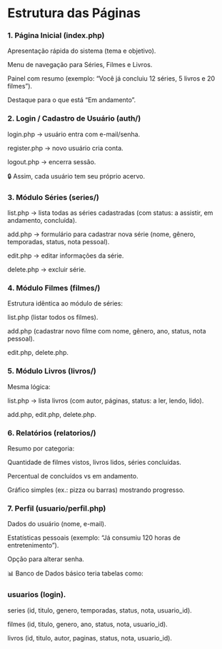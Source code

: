 # Estrutura das Páginas



### 1\. Página Inicial (index.php)



Apresentação rápida do sistema (tema e objetivo).



Menu de navegação para Séries, Filmes e Livros.



Painel com resumo (exemplo: “Você já concluiu 12 séries, 5 livros e 20 filmes”).



Destaque para o que está “Em andamento”.



### 2\. Login / Cadastro de Usuário (auth/)



login.php → usuário entra com e-mail/senha.



register.php → novo usuário cria conta.



logout.php → encerra sessão.

🔒 Assim, cada usuário tem seu próprio acervo.



### 3\. Módulo Séries (series/)



list.php → lista todas as séries cadastradas (com status: a assistir, em andamento, concluída).



add.php → formulário para cadastrar nova série (nome, gênero, temporadas, status, nota pessoal).



edit.php → editar informações da série.



delete.php → excluir série.



### 4\. Módulo Filmes (filmes/)



Estrutura idêntica ao módulo de séries:



list.php (listar todos os filmes).



add.php (cadastrar novo filme com nome, gênero, ano, status, nota pessoal).



edit.php, delete.php.



### 5\. Módulo Livros (livros/)



Mesma lógica:



list.php → lista livros (com autor, páginas, status: a ler, lendo, lido).



add.php, edit.php, delete.php.



### 6\. Relatórios (relatorios/)



Resumo por categoria:



Quantidade de filmes vistos, livros lidos, séries concluídas.



Percentual de concluídos vs em andamento.



Gráfico simples (ex.: pizza ou barras) mostrando progresso.



### 7\. Perfil (usuario/perfil.php)



Dados do usuário (nome, e-mail).



Estatísticas pessoais (exemplo: “Já consumiu 120 horas de entretenimento”).



Opção para alterar senha.



📊 Banco de Dados básico teria tabelas como:



### usuarios (login).



series (id, titulo, genero, temporadas, status, nota, usuario\_id).



filmes (id, titulo, genero, ano, status, nota, usuario\_id).



livros (id, titulo, autor, paginas, status, nota, usuario\_id).

